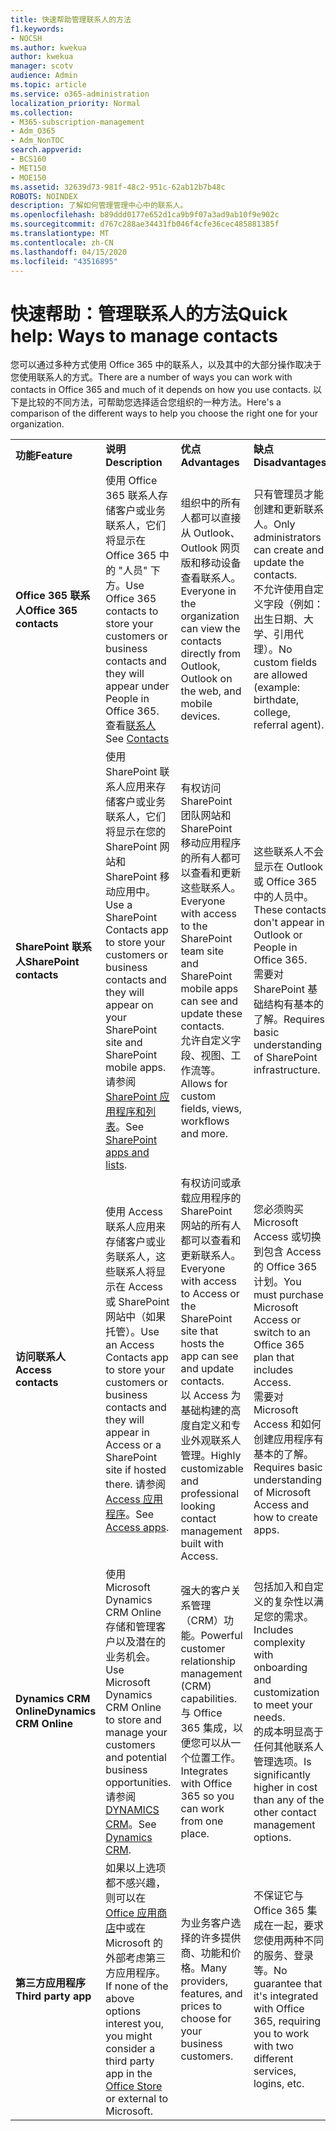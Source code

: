 ```yaml
---
title: 快速帮助管理联系人的方法
f1.keywords:
- NOCSH
ms.author: kwekua
author: kwekua
manager: scotv
audience: Admin
ms.topic: article
ms.service: o365-administration
localization_priority: Normal
ms.collection:
- M365-subscription-management
- Adm_O365
- Adm_NonTOC
search.appverid:
- BCS160
- MET150
- MOE150
ms.assetid: 32639d73-981f-48c2-951c-62ab12b7b48c
ROBOTS: NOINDEX
description: 了解如何管理管理中心中的联系人。
ms.openlocfilehash: b89ddd0177e652d1ca9b9f07a3ad9ab10f9e902c
ms.sourcegitcommit: d767c288ae34431fb046f4cfe36cec485881385f
ms.translationtype: MT
ms.contentlocale: zh-CN
ms.lasthandoff: 04/15/2020
ms.locfileid: "43516895"
---
```

# <a name="quick-help-ways-to-manage-contacts"></a><span data-ttu-id="6734a-103">快速帮助：管理联系人的方法</span><span class="sxs-lookup"><span data-stu-id="6734a-103">Quick help: Ways to manage contacts</span></span>

<span data-ttu-id="6734a-104">您可以通过多种方式使用 Office 365 中的联系人，以及其中的大部分操作取决于您使用联系人的方式。</span><span class="sxs-lookup"><span data-stu-id="6734a-104">There are a number of ways you can work with contacts in Office 365 and much of it depends on how you use contacts.</span></span> <span data-ttu-id="6734a-105">以下是比较的不同方法，可帮助您选择适合您组织的一种方法。</span><span class="sxs-lookup"><span data-stu-id="6734a-105">Here's a comparison of the different ways to help you choose the right one for your organization.</span></span>
  
|||||
|:-----|:-----|:-----|:-----|
|<span data-ttu-id="6734a-106">**功能**</span><span class="sxs-lookup"><span data-stu-id="6734a-106">**Feature**</span></span> <br/> |<span data-ttu-id="6734a-107">**说明**</span><span class="sxs-lookup"><span data-stu-id="6734a-107">**Description**</span></span> <br/> |<span data-ttu-id="6734a-108">**优点**</span><span class="sxs-lookup"><span data-stu-id="6734a-108">**Advantages**</span></span> <br/> |<span data-ttu-id="6734a-109">**缺点**</span><span class="sxs-lookup"><span data-stu-id="6734a-109">**Disadvantages**</span></span> <br/> |
|<span data-ttu-id="6734a-110">**Office 365 联系人**</span><span class="sxs-lookup"><span data-stu-id="6734a-110">**Office 365 contacts**</span></span> <br/> |<span data-ttu-id="6734a-111">使用 Office 365 联系人存储客户或业务联系人，它们将显示在 Office 365 中的 "人员" 下方。</span><span class="sxs-lookup"><span data-stu-id="6734a-111">Use Office 365 contacts to store your customers or business contacts and they will appear under People in Office 365.</span></span> <span data-ttu-id="6734a-112">查看[联系人](contacts.md)</span><span class="sxs-lookup"><span data-stu-id="6734a-112">See [Contacts](contacts.md)</span></span> <br/> |<span data-ttu-id="6734a-113">组织中的所有人都可以直接从 Outlook、Outlook 网页版和移动设备查看联系人。</span><span class="sxs-lookup"><span data-stu-id="6734a-113">Everyone in the organization can view the contacts directly from Outlook, Outlook on the web, and mobile devices.</span></span>  <br/> |<span data-ttu-id="6734a-114">只有管理员才能创建和更新联系人。</span><span class="sxs-lookup"><span data-stu-id="6734a-114">Only administrators can create and update the contacts.</span></span>  <br/> <span data-ttu-id="6734a-115">不允许使用自定义字段（例如：出生日期、大学、引用代理）。</span><span class="sxs-lookup"><span data-stu-id="6734a-115">No custom fields are allowed (example: birthdate, college, referral agent).</span></span>  <br/> |
|<span data-ttu-id="6734a-116">**SharePoint 联系人**</span><span class="sxs-lookup"><span data-stu-id="6734a-116">**SharePoint contacts**</span></span> <br/> |<span data-ttu-id="6734a-117">使用 SharePoint 联系人应用来存储客户或业务联系人，它们将显示在您的 SharePoint 网站和 SharePoint 移动应用中。</span><span class="sxs-lookup"><span data-stu-id="6734a-117">Use a SharePoint Contacts app to store your customers or business contacts and they will appear on your SharePoint site and SharePoint mobile apps.</span></span> <span data-ttu-id="6734a-118">请参阅[SharePoint 应用程序和列表](https://support.office.com/article/0a1c3ace-def0-44af-b225-cfa8d92c52d7.aspx)。</span><span class="sxs-lookup"><span data-stu-id="6734a-118">See [SharePoint apps and lists](https://support.office.com/article/0a1c3ace-def0-44af-b225-cfa8d92c52d7.aspx).</span></span>  <br/> |<span data-ttu-id="6734a-119">有权访问 SharePoint 团队网站和 SharePoint 移动应用程序的所有人都可以查看和更新这些联系人。</span><span class="sxs-lookup"><span data-stu-id="6734a-119">Everyone with access to the SharePoint team site and SharePoint mobile apps can see and update these contacts.</span></span>  <br/> <span data-ttu-id="6734a-120">允许自定义字段、视图、工作流等。</span><span class="sxs-lookup"><span data-stu-id="6734a-120">Allows for custom fields, views, workflows and more.</span></span>  <br/> |<span data-ttu-id="6734a-121">这些联系人不会显示在 Outlook 或 Office 365 中的人员中。</span><span class="sxs-lookup"><span data-stu-id="6734a-121">These contacts don't appear in Outlook or People in Office 365.</span></span>  <br/> <span data-ttu-id="6734a-122">需要对 SharePoint 基础结构有基本的了解。</span><span class="sxs-lookup"><span data-stu-id="6734a-122">Requires basic understanding of SharePoint infrastructure.</span></span>  <br/> |
|<span data-ttu-id="6734a-123">**访问联系人**</span><span class="sxs-lookup"><span data-stu-id="6734a-123">**Access contacts**</span></span> <br/> |<span data-ttu-id="6734a-124">使用 Access 联系人应用来存储客户或业务联系人，这些联系人将显示在 Access 或 SharePoint 网站中（如果托管）。</span><span class="sxs-lookup"><span data-stu-id="6734a-124">Use an Access Contacts app to store your customers or business contacts and they will appear in Access or a SharePoint site if hosted there.</span></span> <span data-ttu-id="6734a-125">请参阅[Access 应用程序](https://support.office.com/article/25f3ab3e-510d-44b0-accf-b976c0813e71.aspx)。</span><span class="sxs-lookup"><span data-stu-id="6734a-125">See [Access apps](https://support.office.com/article/25f3ab3e-510d-44b0-accf-b976c0813e71.aspx).</span></span>  <br/> |<span data-ttu-id="6734a-126">有权访问或承载应用程序的 SharePoint 网站的所有人都可以查看和更新联系人。</span><span class="sxs-lookup"><span data-stu-id="6734a-126">Everyone with access to Access or the SharePoint site that hosts the app can see and update contacts.</span></span>  <br/> <span data-ttu-id="6734a-127">以 Access 为基础构建的高度自定义和专业外观联系人管理。</span><span class="sxs-lookup"><span data-stu-id="6734a-127">Highly customizable and professional looking contact management built with Access.</span></span>  <br/> |<span data-ttu-id="6734a-128">您必须购买 Microsoft Access 或切换到包含 Access 的 Office 365 计划。</span><span class="sxs-lookup"><span data-stu-id="6734a-128">You must purchase Microsoft Access or switch to an Office 365 plan that includes Access.</span></span>  <br/> <span data-ttu-id="6734a-129">需要对 Microsoft Access 和如何创建应用程序有基本的了解。</span><span class="sxs-lookup"><span data-stu-id="6734a-129">Requires basic understanding of Microsoft Access and how to create apps.</span></span>  <br/> |
|<span data-ttu-id="6734a-130">**Dynamics CRM Online**</span><span class="sxs-lookup"><span data-stu-id="6734a-130">**Dynamics CRM Online**</span></span> <br/> |<span data-ttu-id="6734a-131">使用 Microsoft Dynamics CRM Online 存储和管理客户以及潜在的业务机会。</span><span class="sxs-lookup"><span data-stu-id="6734a-131">Use Microsoft Dynamics CRM Online to store and manage your customers and potential business opportunities.</span></span> <span data-ttu-id="6734a-132">请参阅[DYNAMICS CRM](https://dynamics.microsoft.com)。</span><span class="sxs-lookup"><span data-stu-id="6734a-132">See [Dynamics CRM](https://dynamics.microsoft.com).</span></span>  <br/> |<span data-ttu-id="6734a-133">强大的客户关系管理（CRM）功能。</span><span class="sxs-lookup"><span data-stu-id="6734a-133">Powerful customer relationship management (CRM) capabilities.</span></span>  <br/> <span data-ttu-id="6734a-134">与 Office 365 集成，以便您可以从一个位置工作。</span><span class="sxs-lookup"><span data-stu-id="6734a-134">Integrates with Office 365 so you can work from one place.</span></span>  <br/> |<span data-ttu-id="6734a-135">包括加入和自定义的复杂性以满足您的需求。</span><span class="sxs-lookup"><span data-stu-id="6734a-135">Includes complexity with onboarding and customization to meet your needs.</span></span>  <br/> <span data-ttu-id="6734a-136">的成本明显高于任何其他联系人管理选项。</span><span class="sxs-lookup"><span data-stu-id="6734a-136">Is significantly higher in cost than any of the other contact management options.</span></span>  <br/> |
|<span data-ttu-id="6734a-137">**第三方应用程序**</span><span class="sxs-lookup"><span data-stu-id="6734a-137">**Third party app**</span></span> <br/> |<span data-ttu-id="6734a-138">如果以上选项都不感兴趣，则可以在[Office 应用商店](https://store.office.com)中或在 Microsoft 的外部考虑第三方应用程序。</span><span class="sxs-lookup"><span data-stu-id="6734a-138">If none of the above options interest you, you might consider a third party app in the [Office Store](https://store.office.com) or external to Microsoft.</span></span>  <br/> |<span data-ttu-id="6734a-139">为业务客户选择的许多提供商、功能和价格。</span><span class="sxs-lookup"><span data-stu-id="6734a-139">Many providers, features, and prices to choose for your business customers.</span></span>  <br/> |<span data-ttu-id="6734a-140">不保证它与 Office 365 集成在一起，要求您使用两种不同的服务、登录等。</span><span class="sxs-lookup"><span data-stu-id="6734a-140">No guarantee that it's integrated with Office 365, requiring you to work with two different services, logins, etc.</span></span>  <br/> |
   

